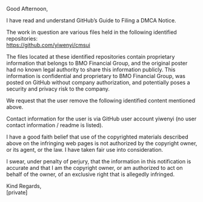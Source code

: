 Good Afternoon,

I have read and understand GitHub’s Guide to Filing a DMCA Notice.

The work in question are various files held in the following identified repositories:  
https://github.com/yiwenyi/cmsui

The files located at these identified repositories contain proprietary information that belongs to BMO Financial Group, and the original poster had no known legal authority to share this information publicly. This information is confidential and proprietary to BMO Financial Group, was posted on GitHub without company authorization, and potentially poses a security and privacy risk to the company.

We request that the user remove the following identified content mentioned above.

Contact information for the user is via GitHub user account yiwenyi (no user contact information / readme is listed).

I have a good faith belief that use of the copyrighted materials described above on the infringing web pages is not authorized by the copyright owner, or its agent, or the law. I have taken fair use into consideration.

I swear, under penalty of perjury, that the information in this notification is accurate and that I am the copyright owner, or am authorized to act on behalf of the owner, of an exclusive right that is allegedly infringed.

Kind Regards,  
[private]
